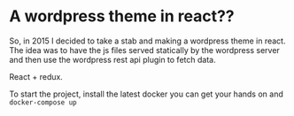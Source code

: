 # A wordpress theme in react??

So, in 2015 I decided to take a stab and making a wordpress theme in react. The idea was to have the js files served statically by the wordpress server and then use the wordpress rest api plugin to fetch data. 

React + redux.

To start the project, install the latest docker you can get your hands on and 
`docker-compose up`
